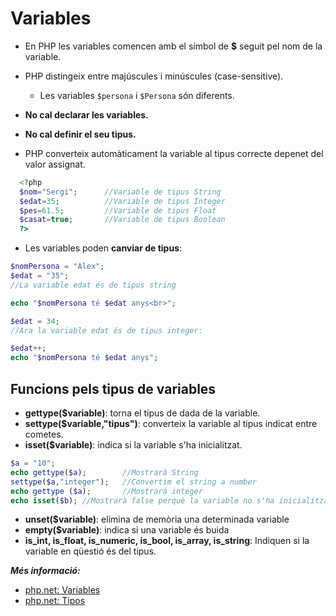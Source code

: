 <!-- notoc -->

# Variables

* En PHP les variables comencen amb el símbol de **$** seguit pel nom de la variable.

* PHP distingeix entre majúscules i minúscules (case-sensitive). 
  * Les variables `$persona` i `$Persona` són diferents.


* **No cal declarar les variables.**
* **No cal definir el seu tipus.**

* PHP converteix automàticament la variable al tipus correcte depenet del valor assignat.

```php
  <?php
  $nom="Sergi";      //Variable de tipus String
  $edat=35;          //Variable de tipus Integer
  $pes=61.5;         //Variable de tipus Float
  $casat=true;       //Variable de tipus Boolean
  ?>
```

* Les variables poden **canviar de tipus**:

```php
$nomPersona = "Àlex";
$edat = "35";
//La variable edat és de tipus string

echo "$nomPersona té $edat anys<br>";

$edat = 34;
//Ara la variable edat és de tipus integer:

$edat++;
echo "$nomPersona té $edat anys";
```

## Funcions pels tipus de variables

* **gettype($variable)**: torna el tipus de dada de la variable.
* **settype($variable,"tipus")**: converteix la variable al tipus indicat entre cometes.
* **isset($variable)**: indica si la variable s'ha inicialitzat.

```php
$a = "10";
echo gettype($a);        //Mostrarà String
settype($a,"integer");   //Convertim el string a number
echo gettype ($a);       //Mostrarà integer
echo isset($b);	//Mostrarà false perquè la variable no s'ha inicialitzat        
```

* **unset($variable)**: elimina de memòria una determinada variable
* **empty($variable)**: indica si una variable és buida
* **is_int, is_float, is_numeric, is_bool, is_array, is_string**: Indiquen si la variable en qüestió és del tipus.



**_Més informació:_**
* [php.net: Variables](http://php.net/manual/es/language.variables.basics.php)
* [php.net: Tipos](http://php.net/manual/es/language.types.php)

